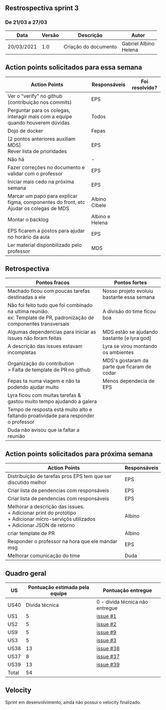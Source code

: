 ## Restrospectiva sprint 3

### De 21/03 a 27/03

| Data       | Versão | Descrição                                           | Autor              |
| ---------- | ------ | --------------------------------------------------- | ------------------ |
| 20/03/2021 | 1.0    | Criação do documento                                |     Gabriel Albino </br> Helena  |

## Action points solicitados para essa semana

| **Action Points** | **Responsáveis** | **Foi resolvido?** |
| ------------- | ------------ | ------------ | 
| Ver o "verify" no github (contribuição nos commits) | EPS |
| Perguntar para os colegas, interagir mais com a equipe quando houverem dúvidas | Todos |
| Dojo de docker | Fepas |
| [2 pontos anteriores auxiliam MDS]<br>Rever lista de prioridades  | EPS |
| Não há | - |
| Fazer correções no documento e validar com o professor | EPS |
| Iniciar mais cedo na próxima semana | EPS |
| Marcar um papo para explicar figma, componentes do front, etc<br>Ajudar os colegas de MDS | Albino<br>Cibele |
| Montar o backlog | Albino e Helena |
| EPS ficarem a postos para ajudar no horário da aula | EPS |
| Ler material disponbilizado pelo professor | MDS |


## Retrospectiva

| **Pontos fracos** | **Pontos fortes** |
| ------------- | ------------- |
| Machado ficou com poucas tarefas destinadas a ele | Nosso projeto evoluiu bastante essa semana |
| Não foi feito tudo que foi combinado na ultima reunião.<br>ex: Template de PR, padronização de componentes transversais | A divisão do time ficou boa |
| Algumas dependencias para iniciar as issues não foram feitas | MDS estão se ajudando bastante [e lyra god] |
| A descrição das issues estavam incompletas | Lyra se virou montando os ambientes |
| Organização do contribution<br>> Falta de template de PR no github | MDS's gostaram da parte que ficaram de codar |
| Fepas ta numa viagem e não ta podendo ajudar muito | Menos dependecia de EPS |
| Lyra ficou com muitas tarefas & gastou muito tempo ajudando a galera |  |
| Tempo de resposta está muito alto e faltando proatividade para responder o professor |  |
| Duda não avisou que ia faltar a reunião |  |


## Action points solicitados para próxima semana

| **Action Points** | **Responsáveis** |
| ----------------- | ---------------- |
| Distribuição de tarefas pros EPS tem que ser discutido melhor | EPS |
| Criar lista de pendencias com responsáveis | EPS |
| Criar lista de pendencias com responsáveis | EPS |
| Melhorar a descrição das issues.<br>+ Adicionar print do protótipo<br>+ Adicionar micro-serviçõs utilizados<br>+ Adicionar JSON de retorno  | Albino |
| criar template de PR | Albino |
| Responder o professor na hora que ele mandar msg | EPS |
| Melhorar comunicação do time | Duda |


## Quadro geral

| US    | Pontuação estimada pela equipe | Pontuação entregue              | 
|-------|--------------------------------|---------------------------------|
| US40  | Dívida técnica                 | 0 - dívida técnica não entregue | 
| US1   | 5   |[issue #1](https://github.com/parlamentaqui/gateway/issues/1) |
| US2   | 5   |[issue #2](https://github.com/parlamentaqui/gateway/issues/1) |
| US9   | 5   |[issue #9](https://github.com/parlamentaqui/gateway/issues/9) |
| US3   | 5   |[issue #3](https://github.com/parlamentaqui/gateway/issues/3) |
| US38  | 13  |[issue #38](https://github.com/parlamentaqui/frontend/issues/38) |
| US37  | 8   |[issue #37](https://github.com/parlamentaqui/frontend/issues/37) |
| US39  | 13  |[issue #39](https://github.com/parlamentaqui/frontend/issues/39) |
| Total | 54  | |

## Velocity

Sprint em desenvolvimento, ainda não possui o velocity finalizado.

